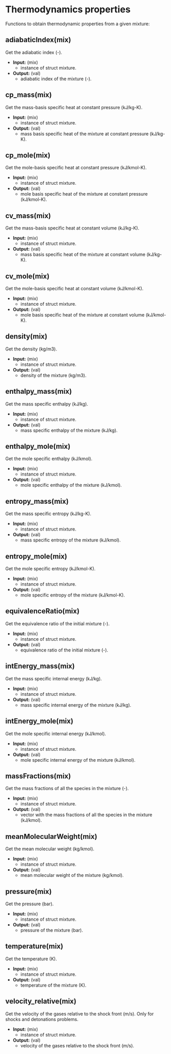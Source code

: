 # Thermodynamics properties
Functions to obtain thermodynamic properties from a given mixture:
 
## adiabaticIndex(mix)

Get the adiabatic index (-).
* **Input:** (mix)
  * instance of struct mixture. 
* **Output:** (val)
  * adiabatic index of the mixture (-).

## cp_mass(mix)

Get the mass-basis specific heat at constant pressure (kJ/kg-K).
* **Input:** (mix)
  * instance of struct mixture. 
* **Output:** (val)
  * mass basis specific heat of the mixture at constant pressure (kJ/kg-K).

## cp_mole(mix)

Get the mole-basis specific heat at constant pressure (kJ/kmol-K).
* **Input:** (mix)
  * instance of struct mixture. 
* **Output:** (val)
  * mole basis specific heat of the mixture at constant pressure (kJ/kmol-K).

## cv_mass(mix)

Get the mass-basis specific heat at constant volume (kJ/kg-K).
* **Input:** (mix)
  * instance of struct mixture. 
* **Output:** (val)
  * mass basis specific heat of the mixture at constant volume (kJ/kg-K).

## cv_mole(mix)

Get the mole-basis specific heat at constant volume (kJ/kmol-K).
* **Input:** (mix)
  * instance of struct mixture. 
* **Output:** (val)
  * mole basis specific heat of the mixture at constant volume (kJ/kmol-K).

## density(mix)

Get the density (kg/m3).
* **Input:** (mix)
  * instance of struct mixture. 
* **Output:** (val)
  * density of the mixture (kg/m3).

## enthalpy_mass(mix)

Get the mass specific enthalpy (kJ/kg).
* **Input:** (mix)
  * instance of struct mixture. 
* **Output:** (val)
  * mass specific enthalpy of the mixture (kJ/kg).

## enthalpy_mole(mix)

Get the mole specific enthalpy (kJ/kmol).
* **Input:** (mix)
  * instance of struct mixture. 
* **Output:** (val)
  * mole specific enthalpy of the mixture (kJ/kmol).

## entropy_mass(mix)

Get the mass specific entropy (kJ/kg-K).
* **Input:** (mix)
  * instance of struct mixture. 
* **Output:** (val)
  * mass specific entropy of the mixture (kJ/kmol).

## entropy_mole(mix)

Get the mole specific entropy (kJ/kmol-K).
* **Input:** (mix)
  * instance of struct mixture. 
* **Output:** (val)
  * mole specific entropy of the mixture (kJ/kmol-K).

## equivalenceRatio(mix)

Get the equivalence ratio of the initial mixture (-).
* **Input:** (mix)
  * instance of struct mixture. 
* **Output:** (val)
  * equivalence ratio of the initial mixture (-).

## intEnergy_mass(mix)

Get the mass specific internal energy (kJ/kg).
* **Input:** (mix)
  * instance of struct mixture. 
* **Output:** (val)
  * mass specific internal energy of the mixture (kJ/kg).

## intEnergy_mole(mix)

Get the mole specific internal energy (kJ/kmol).
* **Input:** (mix)
  * instance of struct mixture. 
* **Output:** (val)
  * mole specific internal energy of the mixture (kJ/kmol).

## massFractions(mix)

Get the mass fractions of all the species in the mixture (-).
* **Input:** (mix)
  * instance of struct mixture. 
* **Output:** (val)
  * vector with the mass fractions of all the species in the mixture (kJ/kmol).

## meanMolecularWeight(mix)

Get the mean molecular weight (kg/kmol).
* **Input:** (mix)
  * instance of struct mixture. 
* **Output:** (val)
  * mean molecular weight of the mixture (kg/kmol).

## pressure(mix)

Get the pressure (bar).
* **Input:** (mix)
  * instance of struct mixture. 
* **Output:** (val)
  * pressure of the mixture (bar).

## temperature(mix)

Get the temperature (K).
* **Input:** (mix)
  * instance of struct mixture. 
* **Output:** (val)
  * temperature of the mixture (K).

## velocity_relative(mix)

Get the velocity of the gases relative to the shock front (m/s). Only for shocks and detonations problems.
* **Input:** (mix)
  * instance of struct mixture.  
* **Output:** (val)
  * velocity of the gases relative to the shock front (m/s).
